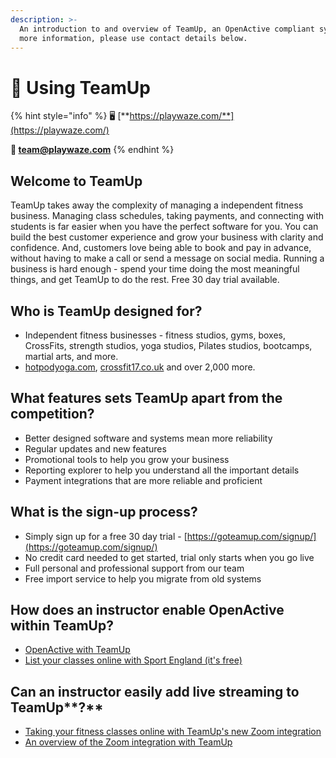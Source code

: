 ```yaml
---
description: >-
  An introduction to and overview of TeamUp, an OpenActive compliant system. For
  more information, please use contact details below.
---
```


# 💫 Using TeamUp

{% hint style="info" %}
🖥 [**https://playwaze.com/**](https://playwaze.com/)

**📨  team@playwaze.com**
{% endhint %}

## Welcome to TeamUp

TeamUp takes away the complexity of managing a independent fitness business. Managing class schedules, taking payments, and connecting with students is far easier when you have the perfect software for you. You can build the best customer experience and grow your business with clarity and confidence. And, customers love being able to book and pay in advance, without having to make a call or send a message on social media. Running a business is hard enough - spend your time doing the most meaningful things, and get TeamUp to do the rest. Free 30 day trial available.

## Who is TeamUp designed for?

* Independent fitness businesses - fitness studios, gyms, boxes, CrossFits, strength studios, yoga studios, Pilates studios, bootcamps, martial arts, and more.
* [hotpodyoga.com](www.hotpodyoga.com), [crossfit17.co.uk](www.crossfit17.co.uk) and over 2,000 more.

## What features sets TeamUp apart from the competition?

* Better designed software and systems mean more reliability
* Regular updates and new features
* Promotional tools to help you grow your business
* Reporting explorer to help you understand all the important details
* Payment integrations that are more reliable and proficient

## What is the sign-up process?

* Simply sign up for a free 30 day trial - [https://goteamup.com/signup/](https://goteamup.com/signup/)
* No credit card needed to get started, trial only starts when you go live
* Full personal and professional support from our team
* Free import service to help you migrate from old systems

## How does an instructor enable OpenActive within TeamUp?

* [OpenActive with TeamUp](https://support.goteamup.com/en/articles/4066504-openactive-with-teamup)
* [List your classes online with Sport England \(it's free\)](https://goteamup.com/resources/teamup-and-sport-england/)

## **Can an instructor easily add live streaming to** TeamUp**?**

* [Taking your fitness classes online with TeamUp's new Zoom integration](https://goteamup.com/resources/take-classes-online/)
* [An overview of the Zoom integration with TeamUp](https://support.goteamup.com/en/articles/3838620-an-overview-of-the-zoom-integration-with-teamup)

